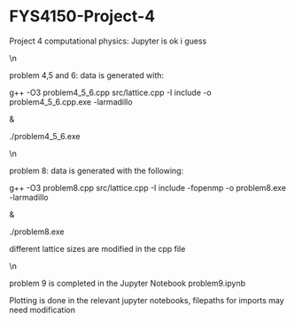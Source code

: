 # FYS4150-Project-4
Project 4 computational physics: Jupyter is ok i guess

\n

problem 4,5 and 6: data is generated with:

g++ -O3 problem4_5_6.cpp src/lattice.cpp -I include -o problem4_5_6.cpp.exe -larmadillo 

&

./problem4_5_6.exe

\n

problem 8: data is generated with the following:

g++ -O3 problem8.cpp src/lattice.cpp -I include -fopenmp -o problem8.exe -larmadillo 

&

./problem8.exe 

different lattice sizes are modified in the cpp file

\n

problem 9 is completed in the Jupyter Notebook problem9.ipynb

Plotting is done in the relevant jupyter notebooks, filepaths for imports may need modification
